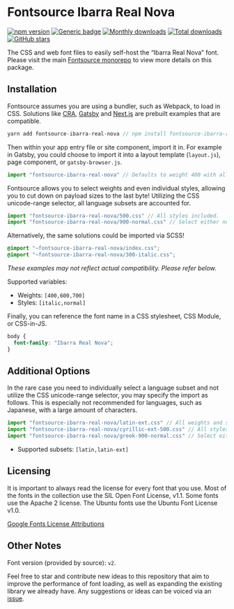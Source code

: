 # Fontsource Ibarra Real Nova

[![npm version](https://badge.fury.io/js/fontsource-ibarra-real-nova.svg)](https://www.npmjs.com/package/fontsource-ibarra-real-nova) [![Generic badge](https://img.shields.io/badge/fontsource-passing-brightgreen)](https://github.com/fontsource/fontsource) [![Monthly downloads](https://badgen.net/npm/dm/fontsource-ibarra-real-nova)](https://github.com/fontsource/fontsource) [![Total downloads](https://badgen.net/npm/dt/fontsource-ibarra-real-nova)](https://github.com/fontsource/fontsource) [![GitHub stars](https://img.shields.io/github/stars/DecliningLotus/fontsource.svg?style=social&label=Star)](https://github.com/fontsource/fontsource/stargazers)

The CSS and web font files to easily self-host the “Ibarra Real Nova” font. Please visit the main [Fontsource monorepo](https://github.com/fontsource/fontsource) to view more details on this package.

## Installation

Fontsource assumes you are using a bundler, such as Webpack, to load in CSS. Solutions like [CRA](https://create-react-app.dev/), [Gatsby](https://www.gatsbyjs.org/) and [Next.js](https://nextjs.org/) are prebuilt examples that are compatible.

```javascript
yarn add fontsource-ibarra-real-nova // npm install fontsource-ibarra-real-nova
```

Then within your app entry file or site component, import it in. For example in Gatsby, you could choose to import it into a layout template (`layout.js`), page component, or `gatsby-browser.js`.

```javascript
import "fontsource-ibarra-real-nova" // Defaults to weight 400 with all styles included.
```

Fontsource allows you to select weights and even individual styles, allowing you to cut down on payload sizes to the last byte! Utilizing the CSS unicode-range selector, all language subsets are accounted for.

```javascript
import "fontsource-ibarra-real-nova/500.css" // All styles included.
import "fontsource-ibarra-real-nova/900-normal.css" // Select either normal or italic.
```

Alternatively, the same solutions could be imported via SCSS!

```scss
@import "~fontsource-ibarra-real-nova/index.css";
@import "~fontsource-ibarra-real-nova/300-italic.css";
```

_These examples may not reflect actual compatibility. Please refer below._

Supported variables:

- Weights: `[400,600,700]`
- Styles: `[italic,normal]`

Finally, you can reference the font name in a CSS stylesheet, CSS Module, or CSS-in-JS.

```css
body {
  font-family: "Ibarra Real Nova";
}
```

## Additional Options

In the rare case you need to individually select a language subset and not utilize the CSS unicode-range selector, you may specify the import as follows. This is especially not recommended for languages, such as Japanese, with a large amount of characters.

```javascript
import "fontsource-ibarra-real-nova/latin-ext.css" // All weights and styles included.
import "fontsource-ibarra-real-nova/cyrillic-ext-500.css" // All styles included.
import "fontsource-ibarra-real-nova/greek-900-normal.css" // Select either normal or italic.
```

- Supported subsets: `[latin,latin-ext]`

## Licensing

It is important to always read the license for every font that you use.
Most of the fonts in the collection use the SIL Open Font License, v1.1. Some fonts use the Apache 2 license. The Ubuntu fonts use the Ubuntu Font License v1.0.

[Google Fonts License Attributions](https://fonts.google.com/attribution)

## Other Notes

Font version (provided by source): `v2`.

Feel free to star and contribute new ideas to this repository that aim to improve the performance of font loading, as well as expanding the existing library we already have. Any suggestions or ideas can be voiced via an [issue](https://github.com/fontsource/fontsource/issues).
